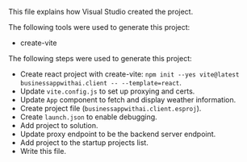 This file explains how Visual Studio created the project.

The following tools were used to generate this project:
- create-vite

The following steps were used to generate this project:
- Create react project with create-vite: `npm init --yes vite@latest businessappwithai.client -- --template=react`.
- Update `vite.config.js` to set up proxying and certs.
- Update `App` component to fetch and display weather information.
- Create project file (`businessappwithai.client.esproj`).
- Create `launch.json` to enable debugging.
- Add project to solution.
- Update proxy endpoint to be the backend server endpoint.
- Add project to the startup projects list.
- Write this file.

